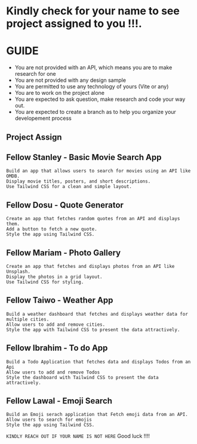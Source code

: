 # Kindly check for your name to see project assigned to you !!!.

# GUIDE
  - You are not provided with an API, which means you are to make research for one
  - You are not provided with any design sample
  - You are permitted to use any technology of yours (Vite or any)
  - You are to work on the project alone
  - You are expected to ask question, make research and code your way out.
  - You are expected to create a branch as to help you organize your developement process
  
## Project Assign

## Fellow Stanley  - Basic Movie Search App
    Build an app that allows users to search for movies using an API like OMDB.
    Display movie titles, posters, and short descriptions.
    Use Tailwind CSS for a clean and simple layout.

## Fellow Dosu - Quote Generator
    Create an app that fetches random quotes from an API and displays them.
    Add a button to fetch a new quote.
    Style the app using Tailwind CSS.
    
## Fellow Mariam - Photo Gallery
    Create an app that fetches and displays photos from an API like Unsplash.
    Display the photos in a grid layout.
    Use Tailwind CSS for styling.

##  Fellow Taiwo - Weather App
    Build a weather dashboard that fetches and displays weather data for multiple cities.
    Allow users to add and remove cities.
    Style the app with Tailwind CSS to present the data attractively.

## Fellow Ibrahim - To do App
    Build a Todo Application that fetches data and displays Todos from an Api
    Allow users to add and remove Todos
    Style the dashboard with Tailwind CSS to present the data attractively.

## Fellow Lawal - Emoji Search
    Build an Emoji serach application that Fetch emoji data from an API.
    Allow users to search for emojis
    Style the app using Tailwind CSS.

 `KINDLY REACH OUT IF YOUR NAME IS NOT HERE`
Good luck !!!!
